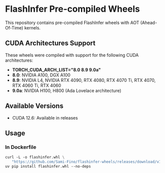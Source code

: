 # FlashInfer Pre-compiled Wheels

This repository contains pre-compiled FlashInfer wheels with AOT (Ahead-Of-Time) kernels.

## CUDA Architectures Support
These wheels were compiled with support for the following CUDA architectures:
- **TORCH_CUDA_ARCH_LIST="8.0 8.9 9.0a"**
 - **8.0**: NVIDIA A100, DGX A100
 - **8.9**: NVIDIA L4, NVIDIA RTX 4090, RTX 4080, RTX 4070 Ti, RTX 4070, RTX 4060 Ti, RTX 4060
 - **9.0a**: NVIDIA H100, H800 (Ada Lovelace architecture)

## Available Versions
- CUDA 12.6: Available in releases

## Usage

### In Dockerfile
```dockerfile
curl -L -o flashinfer.whl \
   "https://github.com/Sami-Fino/flashinfer-wheels/releases/download/v1.0.0-cuda126/flashinfer_python-0.2.11.post3-cp39-abi3-linux_x86_64.whl"
uv pip install flashinfer.whl --no-deps

